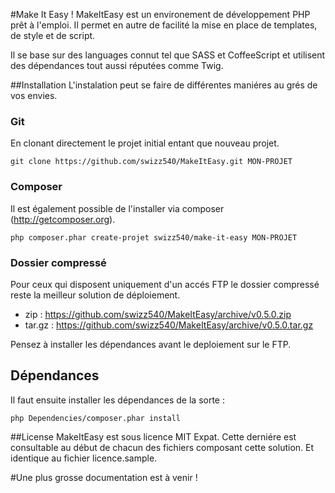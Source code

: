 #Make It Easy !
MakeItEasy est un environement de développement PHP prêt à l'emploi.
Il permet en autre de facilité la mise en place de templates, de style et de script.

Il se base sur des languages connut tel que SASS et CoffeeScript 
et utilisent des dépendances tout aussi réputées comme Twig.

##Installation
L'instalation peut se faire de différentes maniéres au grés de vos envies.

### Git
En clonant directement le projet initial entant que nouveau projet.

    git clone https://github.com/swizz540/MakeItEasy.git MON-PROJET

### Composer
Il est également possible de l'installer via composer (http://getcomposer.org).

    php composer.phar create-projet swizz540/make-it-easy MON-PROJET

### Dossier compressé
Pour ceux qui disposent uniquement d'un accés FTP le dossier compressé reste la meilleur solution de déploiement.

* zip : https://github.com/swizz540/MakeItEasy/archive/v0.5.0.zip
* tar.gz : https://github.com/swizz540/MakeItEasy/archive/v0.5.0.tar.gz

Pensez à installer les dépendances avant le deploiement sur le FTP.

## Dépendances
Il faut ensuite installer les dépendances de la sorte :

    php Dependencies/composer.phar install

##License
MakeItEasy est sous licence MIT Expat.
Cette derniére est consultable au début de chacun des fichiers composant cette solution.
Et identique au fichier licence.sample.

#Une plus grosse documentation est à venir !
